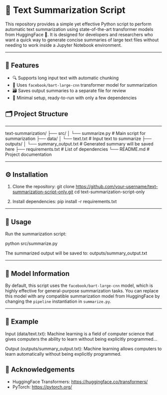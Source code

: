 # 📝 Text Summarization Script

This repository provides a simple yet effective Python script to perform automatic text summarization using state-of-the-art transformer models from HuggingFace 🤗. It is designed for developers and researchers who want a quick way to generate concise summaries of large text files without needing to work inside a Jupyter Notebook environment.

---

## 🚀 Features

- 🔍 Supports long input text with automatic chunking
- 🧠 Uses `facebook/bart-large-cnn` transformer model for summarization
- 🗃️ Saves output summaries to a separate file for review
- 🧪 Minimal setup, ready-to-run with only a few dependencies



## 🗂️ Project Structure

---

text-summarization/
├── src/
│   └── summarize.py             # Main script for summarization
├── data/
│   └── text.txt                 # Input text to summarize
├── outputs/
│   └── summary_output.txt       # Generated summary will be saved here
├── requirements.txt             # List of dependencies
└── README.md                    # Project documentation


---

## ⚙️ Installation

1. Clone the repository:
git clone https://github.com/your-username/text-summarization-script-only.git
cd text-summarization-script-only

2. Install dependencies:
pip install -r requirements.txt

---

## 📌 Usage

Run the summarization script:

python src/summarize.py

The summarized output will be saved to:
outputs/summary_output.txt

---

## 🤖 Model Information

By default, this script uses the `facebook/bart-large-cnn` model, which is highly effective for general-purpose summarization tasks. You can replace this model with any compatible summarization model from HuggingFace by changing the `pipeline` instantiation in `summarize.py`.

---

## 📎 Example

Input (data/text.txt):
Machine learning is a field of computer science that gives computers the ability to learn without being explicitly programmed...

Output (outputs/summary_output.txt):
Machine learning allows computers to learn automatically without being explicitly programmed.


## 🙌 Acknowledgements

- HuggingFace Transformers: https://huggingface.co/transformers/
- PyTorch: https://pytorch.org/
